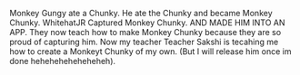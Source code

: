 Monkey Gungy ate a Chunky. He ate the Chunky and became Monkey Chunky. WhitehatJR Captured Monkey Chunky.
AND MADE HIM INTO AN APP. They now teach how to make Monkey Chunky because they are so proud of capturing him. Now my teacher Teacher Sakshi is tecahing me how to create a Monkeyt Chunky of my own. (But I will release him once im done heheheheheheheheh).